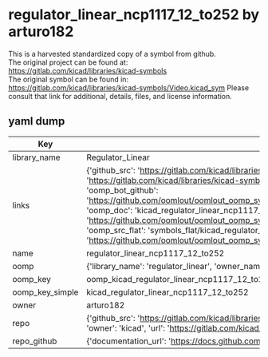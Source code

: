 # regulator_linear_ncp1117_12_to252 by arturo182  
This is a harvested standardized copy of a symbol from github.  
The original project can be found at:  
https://gitlab.com/kicad/libraries/kicad-symbols  
The original symbol can be found in:
https://gitlab.com/kicad/libraries/kicad-symbols/Video.kicad_sym
Please consult that link for additional, details, files, and license information.  
## yaml dump  
| Key | Value |  
| --- | --- |  
| library_name | Regulator_Linear |  
| links | {'github_src': 'https://gitlab.com/kicad/libraries/kicad-symbols/Video.kicad_sym', 'github_src_repo': 'https://gitlab.com/kicad/libraries/kicad-symbols', 'oomp_bot': 'kicad_regulator_linear_ncp1117_12_to252/working', 'oomp_bot_github': 'https://github.com/oomlout/oomlout_oomp_symbol_bot/tree/main/kicad_regulator_linear_ncp1117_12_to252/working', 'oomp_doc': 'kicad_regulator_linear_ncp1117_12_to252/working', 'oomp_doc_github': 'https://github.com/oomlout/oomlout_oomp_symbol_doc/tree/main/kicad_regulator_linear_ncp1117_12_to252/working', 'oomp_src_flat': 'symbols_flat/kicad_regulator_linear_ncp1117_12_to252/working', 'oomp_src_flat_github': 'https://github.com/oomlout/oomlout_oomp_symbol_src/tree/main/kicad_regulator_linear_ncp1117_12_to252/working'} |  
| name | regulator_linear_ncp1117_12_to252 |  
| oomp | {'library_name': 'regulator_linear', 'owner_name': 'kicad', 'symbol_name': 'regulator_linear_ncp1117_12_to252'} |  
| oomp_key | oomp_kicad_regulator_linear_ncp1117_12_to252 |  
| oomp_key_simple | kicad_regulator_linear_ncp1117_12_to252 |  
| owner | arturo182 |  
| repo | {'github_src': 'https://gitlab.com/kicad/libraries/kicad-symbols/Video.kicad_sym', 'name': 'libraries/kicad-symbols', 'owner': 'kicad', 'url': 'https://gitlab.com/kicad/libraries/kicad-symbols'} |  
| repo_github | {'documentation_url': 'https://docs.github.com/rest/repos/repos#get-a-repository', 'message': 'Not Found'} |  

